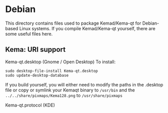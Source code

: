 
Debian
====================
This directory contains files used to package Kemad/Kema-qt
for Debian-based Linux systems. If you compile Kemad/Kema-qt yourself, there are some useful files here.

## Kema: URI support ##


Kema-qt.desktop  (Gnome / Open Desktop)
To install:

	sudo desktop-file-install Kema-qt.desktop
	sudo update-desktop-database

If you build yourself, you will either need to modify the paths in
the .desktop file or copy or symlink your Kemaqt binary to `/usr/bin`
and the `../../share/pixmaps/Kema128.png` to `/usr/share/pixmaps`

Kema-qt.protocol (KDE)

